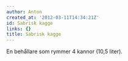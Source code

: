 ```yaml
---
author: Anton
created_at: '2012-03-11T14:34:21Z'
id: Sabrisk kagge
links: {}
title: Sabrisk kagge
---
```


En behållare som rymmer 4 kannor (10,5 liter).
